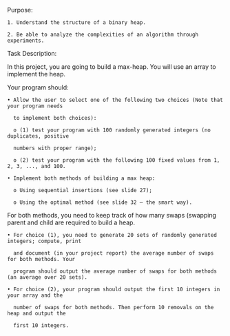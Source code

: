 Purpose:

    1. Understand the structure of a binary heap.

    2. Be able to analyze the complexities of an algorithm through experiments.

Task Description:

In this project, you are going to build a max-heap. You will use an array to implement the heap.

Your program should:

    • Allow the user to select one of the following two choices (Note that your program needs
    
      to implement both choices):
      
      o (1) test your program with 100 randomly generated integers (no duplicates, positive

      numbers with proper range);

      o (2) test your program with the following 100 fixed values from 1, 2, 3, ..., and 100.

    • Implement both methods of building a max heap:

      o Using sequential insertions (see slide 27);

      o Using the optimal method (see slide 32 – the smart way).

For both methods, you need to keep track of how many swaps (swapping parent and child are required to build a heap.

    • For choice (1), you need to generate 20 sets of randomly generated integers; compute, print

      and document (in your project report) the average number of swaps for both methods. Your

      program should output the average number of swaps for both methods (an average over 20 sets).

    • For choice (2), your program should output the first 10 integers in your array and the

      number of swaps for both methods. Then perform 10 removals on the heap and output the

      first 10 integers.
